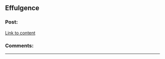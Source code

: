 ## Effulgence

### Post:

[Link to content](http://belltower.dreamwidth.org/8579.html)

### Comments:

---


